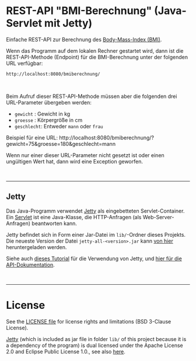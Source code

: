 # REST-API "BMI-Berechnung" (Java-Servlet mit Jetty)

Einfache REST-API zur Berechnung des [Body-Mass-Index (BMI)](https://projekte.uni-hohenheim.de/wwwin140/info/interaktives/bmi.htm).

Wenn das Programm auf dem lokalen Rechner gestartet wird, dann ist die REST-API-Methode (Endpoint) für 
die BMI-Berechnung unter der folgenden URL verfügbar:

    http://localhost:8080/bmiberechnung/

<br>

Beim Aufruf dieser REST-API-Methode müssen aber die folgenden drei URL-Parameter übergeben werden:
* `gewicht`   : Gewicht in kg
* `groesse`   : Körpergröße in cm
* `geschlecht`: Entweder `mann` oder `frau`

Beispiel für eine URL:  http://localhost:8080/bmiberechnung/?gewicht=75&groesse=180&geschlecht=mann

Wenn nur einer dieser URL-Parameter nicht gesetzt ist oder einen ungültigen Wert hat, dann wird eine Exception geworfen.

<br>

----
## Jetty

Das Java-Programm verwendet [Jetty](https://www.eclipse.org/jetty/) als eingebetteten Servlet-Container.
Ein [Servlet](http://openbook.rheinwerk-verlag.de/javainsel9/javainsel_23_001.htm#mjd7254da57686a2ef9e5fcb69a2a97220) ist eine Java-Klasse, die HTTP-Anfragen (als Web-Server-Anfragen) beantworten kann.

Jetty befindet sich in Form einer Jar-Datei im `lib/`-Ordner dieses Projekts.
Die neueste Version der Datei `jetty-all-<version>.jar` kann [von hier](http://central.maven.org/maven2/org/eclipse/jetty/aggregate/jetty-all/) heruntergeladen werden.

Siehe auch [dieses Tutorial](https://www.eclipse.org/jetty/documentation/9.2.22.v20170531/advanced-embedding.html)
für die Verwendung von Jetty, und [hier für die API-Dokumentation](https://www.eclipse.org/jetty/javadoc/9.4.14.v20181114/index.html?overview-summary.html).

<br>

----
# License

See the [LICENSE file](LICENSE.md) for license rights and limitations (BSD 3-Clause License).

[Jetty](https://www.eclipse.org/jetty/) (which is included as jar file in folder `lib/` of this project because it is a dependency of the program) is dual licensed under the Apache License 2.0 and Eclipse Public License 1.0., see also [here](https://www.eclipse.org/jetty/licenses.html).


